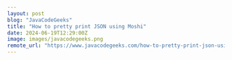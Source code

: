 ```yaml
---
layout: post
blog: "JavaCodeGeeks"
title: "How to pretty print JSON using Moshi"
date: 2024-06-19T12:29:00Z
image: images/javacodegeeks.png
remote_url: "https://www.javacodegeeks.com/how-to-pretty-print-json-using-moshi.html"
---
```

